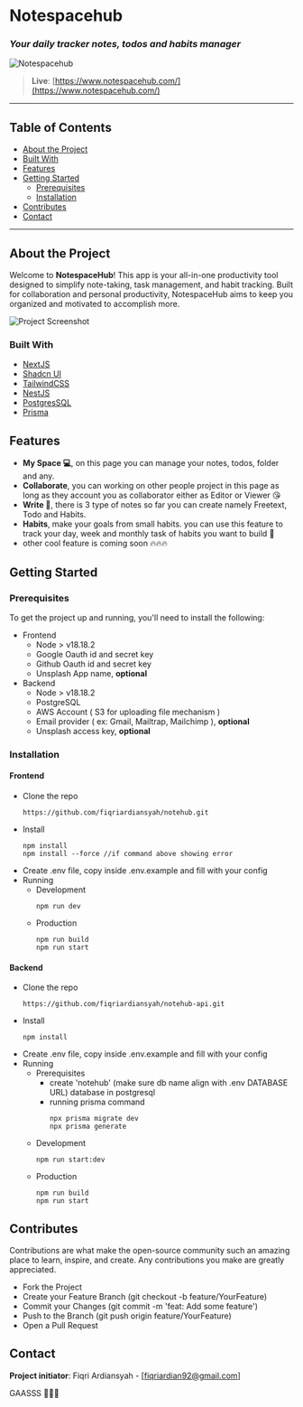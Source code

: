 # Notespacehub

### _Your daily tracker notes, todos and habits manager_

![Notespacehub](https://ik.imagekit.io/p4ukigs1hrvx/notespacehub-bg_iu22nzgdf.png?updatedAt=1730190310235)

> **Live**: [https://www.notespacehub.com/](https://www.notespacehub.com/)

---

## Table of Contents

- [About the Project](#about-the-project)
- [Built With](#built-with)
- [Features](#features)
- [Getting Started](#getting-started)
  - [Prerequisites](#prerequisites)
  - [Installation](#installation)
- [Contributes](#contributes)
- [Contact](#contact)

---

## About the Project

Welcome to **NotespaceHub**! This app is your all-in-one productivity tool designed to simplify note-taking, task management, and habit tracking. Built for collaboration and personal productivity, NotespaceHub aims to keep you organized and motivated to accomplish more.

![Project Screenshot](https://ik.imagekit.io/p4ukigs1hrvx/notespacehub-ss-1.png?updatedAt=1730545016690)

### Built With

- [NextJS](https://nextjs.org)
- [Shadcn UI](https://ui.shadcn.com/)
- [TailwindCSS](https://tailwindcss.com/)
- [NestJS](https://nestjs.com/)
- [PostgresSQL](https://www.postgresql.org/)
- [Prisma](https://www.prisma.io/)

## Features

- **My Space 💻**, on this page you can manage your notes, todos, folder and any.
- **Collaborate**, you can working on other people project in this page as long as they account you as collaborator either as Editor or Viewer 😘
- **Write 📝**, there is 3 type of notes so far you can create namely Freetext, Todo and Habits.
- **Habits**, make your goals from small habits. you can use this feature to track your day, week and monthly task of habits you want to build 🚀
- other cool feature is coming soon 🔥🔥🔥

## Getting Started

### Prerequisites

To get the project up and running, you'll need to install the following:

- Frontend
  - Node > v18.18.2
  - Google Oauth id and secret key
  - Github Oauth id and secret key
  - Unsplash App name, **optional**
- Backend
  - Node > v18.18.2
  - PostgreSQL
  - AWS Account ( S3 for uploading file mechanism )
  - Email provider ( ex: Gmail, Mailtrap, Mailchimp ), **optional**
  - Unsplash access key, **optional**

### Installation

#### Frontend

- Clone the repo
  ```base
  https://github.com/fiqriardiansyah/notehub.git
  ```
- Install
  ```
  npm install
  npm install --force //if command above showing error
  ```
- Create .env file, copy inside .env.example and fill with your config
- Running
  - Development
    ```
    npm run dev
    ```
  - Production
    ```
    npm run build
    npm run start
    ```

#### Backend

- Clone the repo
  ```
  https://github.com/fiqriardiansyah/notehub-api.git
  ```
- Install
  ```
  npm install
  ```
- Create .env file, copy inside .env.example and fill with your config
- Running
  - Prerequisites
    - create 'notehub' (make sure db name align with .env DATABASE URL) database in postgresql
    - running prisma command
      ```
      npx prisma migrate dev
      npx prisma generate
      ```
  - Development
    ```
    npm run start:dev
    ```
  - Production
    ```
    npm run build
    npm run start
    ```

## Contributes

Contributions are what make the open-source community such an amazing place to learn, inspire, and create. Any contributions you make are greatly appreciated.

- Fork the Project
- Create your Feature Branch (git checkout -b feature/YourFeature)
- Commit your Changes (git commit -m 'feat: Add some feature')
- Push to the Branch (git push origin feature/YourFeature)
- Open a Pull Request

## Contact

**Project initiator**: Fiqri Ardiansyah - [fiqriardian92@gmail.com]

GAASSS 🚀🔥🔥
